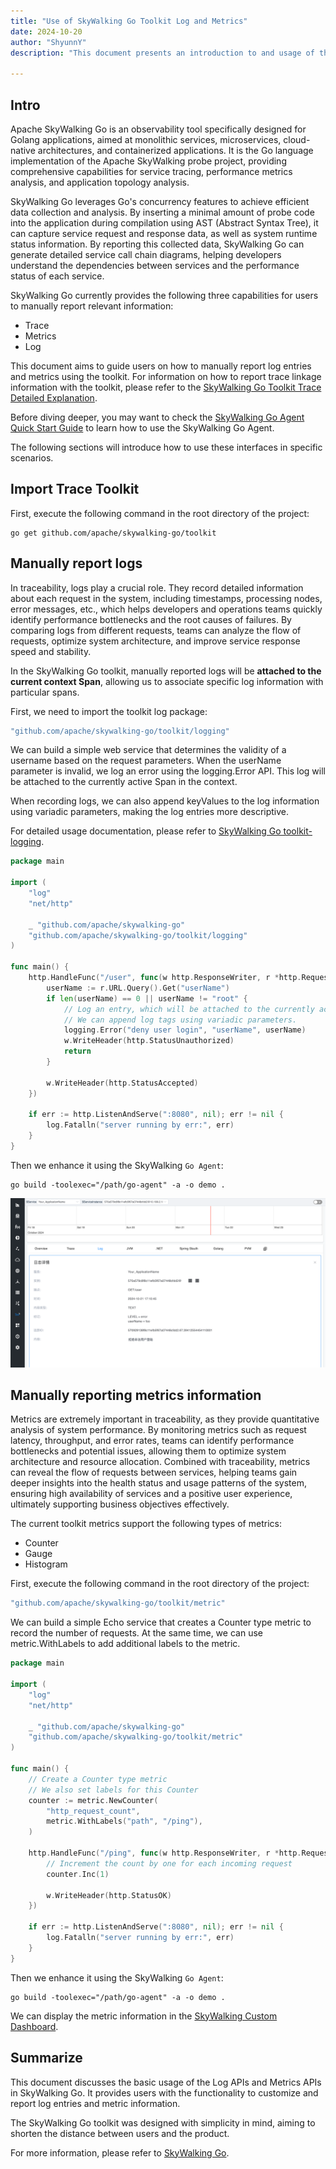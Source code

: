 ```yaml
---
title: "Use of SkyWalking Go Toolkit Log and Metrics"
date: 2024-10-20
author: "ShyunnY"
description: "This document presents an introduction to and usage of the toolkit Log and Metrics in SkyWalking Go."

---
```


## Intro

Apache SkyWalking Go is an observability tool specifically designed for Golang applications, aimed at monolithic services, microservices, cloud-native architectures, and containerized applications. It is the Go language implementation of the Apache SkyWalking probe project, providing comprehensive capabilities for service tracing, performance metrics analysis, and application topology analysis.

SkyWalking Go leverages Go's concurrency features to achieve efficient data collection and analysis. By inserting a minimal amount of probe code into the application during compilation using AST (Abstract Syntax Tree), it can capture service request and response data, as well as system runtime status information. By reporting this collected data, SkyWalking Go can generate detailed service call chain diagrams, helping developers understand the dependencies between services and the performance status of each service.

SkyWalking Go currently provides the following three capabilities for users to manually report relevant information:
* Trace
* Metrics
* Log

This document aims to guide users on how to manually report log entries and metrics using the toolkit. For information on how to report trace linkage information with the toolkit, please refer to the [SkyWalking Go Toolkit Trace Detailed Explanation](https://skywalking.apache.org/zh/2023-10-18-skywalking-toolkit-trace/).

Before diving deeper, you may want to check the [SkyWalking Go Agent Quick Start Guide](https://skywalking.apache.org/zh/2023-06-01-quick-start-with-skywalking-go-agent/) to learn how to use the SkyWalking Go Agent.

The following sections will introduce how to use these interfaces in specific scenarios.

## Import Trace Toolkit

First, execute the following command in the root directory of the project:

```shell
go get github.com/apache/skywalking-go/toolkit
```

## Manually report logs

In traceability, logs play a crucial role. They record detailed information about each request in the system, including timestamps, processing nodes, error messages, etc., which helps developers and operations teams quickly identify performance bottlenecks and the root causes of failures. By comparing logs from different requests, teams can analyze the flow of requests, optimize system architecture, and improve service response speed and stability.

In the SkyWalking Go toolkit, manually reported logs will be **attached to the current context Span**, allowing us to associate specific log information with particular spans.

First, we need to import the toolkit log package:

```go
"github.com/apache/skywalking-go/toolkit/logging"
```

We can build a simple web service that determines the validity of a username based on the request parameters. When the userName parameter is invalid, we log an error using the logging.Error API. This log will be attached to the currently active Span in the context.

When recording logs, we can also append keyValues to the log information using variadic parameters, making the log entries more descriptive.

For detailed usage documentation, please refer to [SkyWalking Go toolkit-logging](https://skywalking.apache.org/docs/skywalking-go/next/en/advanced-features/manual-apis/toolkit-log/).


```go
package main

import (
	"log"
	"net/http"

	_ "github.com/apache/skywalking-go"
	"github.com/apache/skywalking-go/toolkit/logging"
)

func main() {
	http.HandleFunc("/user", func(w http.ResponseWriter, r *http.Request) {
		userName := r.URL.Query().Get("userName")
		if len(userName) == 0 || userName != "root" {
			// Log an entry, which will be attached to the currently active Span in the context.
			// We can append log tags using variadic parameters.
			logging.Error("deny user login", "userName", userName)
			w.WriteHeader(http.StatusUnauthorized)
			return
		}

		w.WriteHeader(http.StatusAccepted)
	})

	if err := http.ListenAndServe(":8080", nil); err != nil {
		log.Fatalln("server running by err:", err)
	}
}

```

Then we enhance it using the SkyWalking `Go Agent`:

```shell
go build -toolexec="/path/go-agent" -a -o demo .
```

![Log Screenshot](./log.png)


## Manually reporting metrics information

Metrics are extremely important in traceability, as they provide quantitative analysis of system performance. By monitoring metrics such as request latency, throughput, and error rates, teams can identify performance bottlenecks and potential issues, allowing them to optimize system architecture and resource allocation. Combined with traceability, metrics can reveal the flow of requests between services, helping teams gain deeper insights into the health status and usage patterns of the system, ensuring high availability of services and a positive user experience, ultimately supporting business objectives effectively.

The current toolkit metrics support the following types of metrics:
* Counter
* Gauge
* Histogram

First, execute the following command in the root directory of the project:

```go
"github.com/apache/skywalking-go/toolkit/metric"
```

We can build a simple Echo service that creates a Counter type metric to record the number of requests. At the same time, we can use metric.WithLabels to add additional labels to the metric.

```go
package main

import (
	"log"
	"net/http"

	_ "github.com/apache/skywalking-go"
	"github.com/apache/skywalking-go/toolkit/metric"
)

func main() {
	// Create a Counter type metric
	// We also set labels for this Counter
	counter := metric.NewCounter(
		"http_request_count",
		metric.WithLabels("path", "/ping"),
	)

	http.HandleFunc("/ping", func(w http.ResponseWriter, r *http.Request) {
		// Increment the count by one for each incoming request
		counter.Inc(1)

		w.WriteHeader(http.StatusOK)
	})

	if err := http.ListenAndServe(":8080", nil); err != nil {
		log.Fatalln("server running by err:", err)
	}
}
```

Then we enhance it using the SkyWalking `Go Agent`:

```shell
go build -toolexec="/path/go-agent" -a -o demo .
```

We can display the metric information in the [SkyWalking Custom Dashboard](https://skywalking.apache.org/docs/main/next/en/ui/readme/#widget).



## Summarize

This document discusses the basic usage of the Log APIs and Metrics APIs in SkyWalking Go. It provides users with the functionality to customize and report log entries and metric information.

The SkyWalking Go toolkit was designed with simplicity in mind, aiming to shorten the distance between users and the product.

For more information, please refer to [SkyWalking Go](https://skywalking.apache.org/docs/skywalking-go/next/readme/).